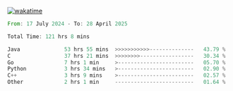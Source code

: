 [![wakatime](https://wakatime.com/badge/user/5970ac98-85fb-4bfd-a7d8-142e7d5bd274.svg)](https://wakatime.com/@5970ac98-85fb-4bfd-a7d8-142e7d5bd274)

<!--START_SECTION:waka-->

```rust
From: 17 July 2024 - To: 28 April 2025

Total Time: 121 hrs 8 mins

Java              53 hrs 55 mins  >>>>>>>>>>>--------------   43.79 %
C                 37 hrs 21 mins  >>>>>>>>-----------------   30.34 %
Go                7 hrs 1 min     >------------------------   05.70 %
Python            3 hrs 34 mins   >------------------------   02.90 %
C++               3 hrs 9 mins    >------------------------   02.57 %
Other             2 hrs 1 min     -------------------------   01.64 %
```

<!--END_SECTION:waka-->
